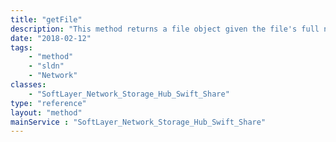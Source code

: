 ```yaml
---
title: "getFile"
description: "This method returns a file object given the file's full name. "
date: "2018-02-12"
tags:
    - "method"
    - "sldn"
    - "Network"
classes:
    - "SoftLayer_Network_Storage_Hub_Swift_Share"
type: "reference"
layout: "method"
mainService : "SoftLayer_Network_Storage_Hub_Swift_Share"
---
```

